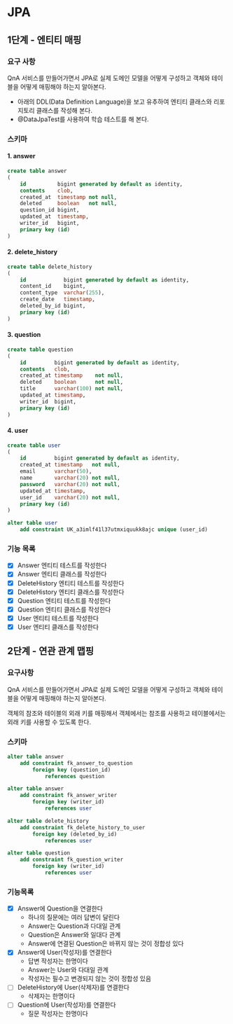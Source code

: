 # JPA

## 1단계 - 엔티티 매핑

### 요구 사항

QnA 서비스를 만들어가면서 JPA로 실제 도메인 모델을 어떻게 구성하고 객체와 테이블을 어떻게 매핑해야 하는지 알아본다.

- 아래의 DDL(Data Definition Language)을 보고 유추하여 엔티티 클래스와 리포지토리 클래스를 작성해 본다.
- @DataJpaTest를 사용하여 학습 테스트를 해 본다.

### 스키마

#### 1. answer

```sql
create table answer
(
    id          bigint generated by default as identity,
    contents    clob,
    created_at  timestamp not null,
    deleted     boolean   not null,
    question_id bigint,
    updated_at  timestamp,
    writer_id   bigint,
    primary key (id)
)
```

#### 2. delete_history

```sql
create table delete_history
(
    id            bigint generated by default as identity,
    content_id    bigint,
    content_type  varchar(255),
    create_date   timestamp,
    deleted_by_id bigint,
    primary key (id)
)
```

#### 3. question

```sql
create table question
(
    id         bigint generated by default as identity,
    contents   clob,
    created_at timestamp    not null,
    deleted    boolean      not null,
    title      varchar(100) not null,
    updated_at timestamp,
    writer_id  bigint,
    primary key (id)
)
```

#### 4. user

```sql
create table user
(
    id         bigint generated by default as identity,
    created_at timestamp   not null,
    email      varchar(50),
    name       varchar(20) not null,
    password   varchar(20) not null,
    updated_at timestamp,
    user_id    varchar(20) not null,
    primary key (id)
)

alter table user
    add constraint UK_a3imlf41l37utmxiquukk8ajc unique (user_id)
```

### 기능 목록

- [X] Answer 엔티티 테스트를 작성한다
- [X] Answer 엔티티 클래스를 작성한다
- [X] DeleteHistory 엔티티 테스트를 작성한다
- [X] DeleteHistory 엔티티 클래스를 작성한다
- [X] Question 엔티티 테스트를 작성한다
- [X] Question 엔티티 클래스를 작성한다
- [X] User 엔티티 테스트를 작성한다
- [X] User 엔티티 클래스를 작성한다

## 2단계 - 연관 관계 맵핑

### 요구사항

QnA 서비스를 만들어가면서 JPA로 실제 도메인 모델을 어떻게 구성하고 객체와 테이블을 어떻게 매핑해야 하는지 알아본다.

객체의 참조와 테이블의 외래 키를 매핑해서 객체에서는 참조를 사용하고 테이블에서는 외래 키를 사용할 수 있도록 한다.

### 스키마

```sql
alter table answer
    add constraint fk_answer_to_question
        foreign key (question_id)
            references question

alter table answer
    add constraint fk_answer_writer
        foreign key (writer_id)
            references user

alter table delete_history
    add constraint fk_delete_history_to_user
        foreign key (deleted_by_id)
            references user

alter table question
    add constraint fk_question_writer
        foreign key (writer_id)
            references user
```

### 기능목록

- [X] Answer에 Question을 연결한다
  - 하나의 질문에는 여러 답변이 달린다
  - Answer는 Question과 다대일 관계
  - Question은 Answer와 일대다 관계
  - Answer에 연결된 Question은 바뀌지 않는 것이 정합성 있다
- [X] Answer에 User(작성자)를 연결한다
  - 답변 작성자는 한명이다
  - Answer는 User와 다대일 관계
  - 작성자는 필수고 변경되지 않는 것이 정합성 있음
- [ ] DeleteHistory에 User(삭제자)를 연결한다
  - 삭제자는 한명이다
- [ ] Question에 User(작성자)를 연결한다
  - 질문 작성자는 한명이다
